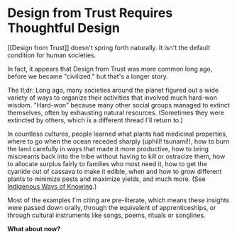 # Design from Trust Requires Thoughtful Design

[[Design from Trust]] doesn't spring forth naturally. It isn't the default condition for human societies. 

In fact, it appears that Design from Trust was more common long ago, before we became "civilized." but that's a longer story. 

The tl;dr: Long ago, many societies around the planet figured out a wide variety of ways to organize their activities that involved much hard-won wisdom. "Hard-won" because many other social groups managed to extinct themselves, often by exhausting natural resources. (Sometimes they were extincted by others, which is a different thread I'll return to.) 

In countless cultures, people learned what plants had medicinal properties, where to go when the ocean receded sharply (uphill! tsunami!), how to burn the land carefully in ways that made it more productive, how to bring miscreants back into the tribe without having to kill or ostracize them, how to allocate surplus fairly to families who most need it, how to get the cyanide out of cassava to make it edible, when and how to grow different plants to minimize pests and maximize yields, and much more. (See [Indigenous Ways of Knowing](https://bra.in/3pD4rp).)

Most of the examples I'm citing are pre-literate, which means these insights were passed down orally, through the equivalent of apprenticeships, or through cultural instruments like songs, poems, rituals or songlines. 

**What about now?**

